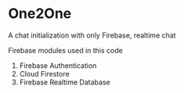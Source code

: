 # One2One
A chat initialization with only Firebase, realtime chat

Firebase modules used in this code
1. Firebase Authentication
2. Cloud Firestore
3. Firebase Realtime Database



